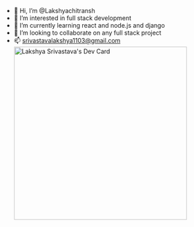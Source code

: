 - 👋 Hi, I’m @Lakshyachitransh
- 👀 I’m interested in full stack development
- 🌱 I’m currently learning react and node.js and django
- 💞️ I’m looking to collaborate on any full stack project
- 📫 srivastavalakshya1103@gmail.com
<a href="https://app.daily.dev/Yugs"><img src="https://api.daily.dev/devcards/9a4467b7a24a45f099cecfa2ee398ea1.png?r=uex" width="400" alt="Lakshya Srivastava's Dev Card"/></a>
<!---
Lakshyachitransh/Lakshyachitransh is a ✨ special ✨ repository because its `README.md` (this file) appears on your GitHub profile.
You can click the Preview link to take a look at your changes.
--->
